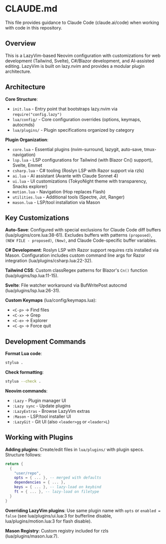 # CLAUDE.md

This file provides guidance to Claude Code (claude.ai/code) when working with code in this repository.

## Overview

This is a LazyVim-based Neovim configuration with customizations for web development (Tailwind, Svelte), C#/Blazor development, and AI-assisted editing. LazyVim is built on lazy.nvim and provides a modular plugin architecture.

## Architecture

**Core Structure**:
- `init.lua` - Entry point that bootstraps lazy.nvim via `require("config.lazy")`
- `lua/config/` - Core configuration overrides (options, keymaps, autocmds)
- `lua/plugins/` - Plugin specifications organized by category

**Plugin Organization**:
- `core.lua` - Essential plugins (nvim-surround, lazygit, auto-save, tmux-navigation)
- `lsp.lua` - LSP configurations for Tailwind (with Blazor Cn() support), Svelte, Emmet
- `csharp.lua` - C# tooling (Roslyn LSP with Razor support via rzls)
- `ai.lua` - AI assistant (Avante with Claude Sonnet 4)
- `ui.lua` - UI customizations (TokyoNight theme with transparency, Snacks explorer)
- `motion.lua` - Navigation (Hop replaces Flash)
- `utilities.lua` - Additional tools (Spectre, Jot, Ranger)
- `mason.lua` - LSP/tool installation via Mason

## Key Customizations

**Auto-Save**: Configured with special exclusions for Claude Code diff buffers (lua/plugins/core.lua:38-61). Excludes buffers with patterns `(proposed)`, `(NEW FILE - proposed)`, `(New)`, and Claude Code-specific buffer variables.

**C# Development**: Roslyn LSP with Razor support requires rzls installed via Mason. Configuration includes custom command line args for Razor integration (lua/plugins/csharp.lua:22-32).

**Tailwind CSS**: Custom classRegex patterns for Blazor's `Cn()` function (lua/plugins/lsp.lua:11-15).

**Svelte**: File watcher workaround via BufWritePost autocmd (lua/plugins/lsp.lua:26-31).

**Custom Keymaps** (lua/config/keymaps.lua):
- `<C-p>` → Find files
- `<C-x>` → Grep
- `<C-e>` → Explorer
- `<C-q>` → Force quit

## Development Commands

**Format Lua code**:
```bash
stylua .
```

**Check formatting**:
```bash
stylua --check .
```

**Neovim commands**:
- `:Lazy` - Plugin manager UI
- `:Lazy sync` - Update plugins
- `:LazyExtras` - Browse LazyVim extras
- `:Mason` - LSP/tool installer UI
- `:LazyGit` - Git UI (also `<leader>gg` or `<leader>L`)

## Working with Plugins

**Adding plugins**: Create/edit files in `lua/plugins/` with plugin specs. Structure follows:
```lua
return {
  {
    "user/repo",
    opts = { ... }, -- merged with defaults
    dependencies = { ... },
    keys = { ... }, -- lazy-load on keybind
    ft = { ... }, -- lazy-load on filetype
  }
}
```

**Overriding LazyVim plugins**: Use same plugin name with `opts` or `enabled = false` (see lua/plugins/ui.lua:3 for bufferline disable, lua/plugins/motion.lua:3 for flash disable).

**Mason Registry**: Custom registry included for rzls (lua/plugins/mason.lua:7).
